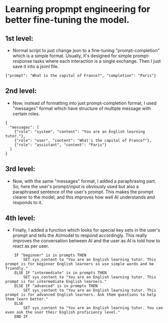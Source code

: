 # Learning propmpt engineering for better fine-tuning the model.

## 1st level:
- Normal script to just change json to a fine-tuning "prompt-completion" which is a simple format. Usually, it's designed for simple prompt-response tasks where each interaction is a single exchange. Then I just save it into a jsonl file.
```
{"prompt": "What is the capital of France?", "completion": "Paris"}

```

## 2nd level:
- Now, instead of formatting into just prompt-completion format, I used "messages" format which have structure of multiple message with certain roles.
```
{
  "messages": [
    {"role": "system", "content": "You are an English learning tutor."},
    {"role": "user", "content": "What's the capital of France?"},
    {"role": "assistant", "content": "Paris"}
  ]
}

```

## 3rd level:
- Now, with the same "messages" format, I added a paraphrasing part. So, here the user's prompt/input is obviously used but also a paraphrased sentence of the user's prompt. This makes the prompt clearer to the model, and this improves how well AI understands and responds to it.

## 4th level:
- Finally, I added a function which looks for special key sets in the user's prompt and tells the AI/model to respond accordingly. This really improves the conversation between AI and the user as AI is told how to react as per user.
```
    IF "beginner" is in prompts THEN
        SET sys_content to "You are an English learning tutor. This prompt is for beginner English learners so use simple words and be friendly."
    ELSE IF "intermediate" is in prompts THEN
        SET sys_content to "You are an English learning tutor. This prompt is for intermediate English learners."
    ELSE IF "advanced" is in prompts THEN
        SET sys_content to "You are an English learning tutor. This prompt is for advanced English learners. Ask them questions to help them learn better."
    ELSE
        SET sys_content to "You are an English learning tutor. You can even ask the user their English proficiency level."
    END IF
```
